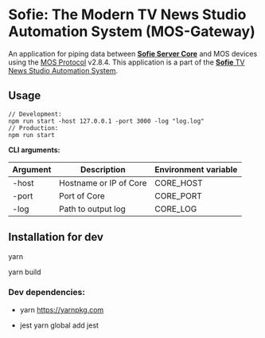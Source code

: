 
# Sofie: The Modern TV News Studio Automation System (MOS-Gateway)
An application for piping data between [**Sofie Server Core**](https://github.com/nrkno/tv-automation-server-core) and MOS devices using the [MOS Protocol](http://mosprotocol.com/) v2.8.4.
This application is a part of the [**Sofie** TV News Studio Automation System](https://github.com/nrkno/Sofie-TV-automation/).

## Usage
```
// Development:
npm run start -host 127.0.0.1 -port 3000 -log "log.log"
// Production:
npm run start
```

**CLI arguments:**

| Argument  | Description | Environment variable |
| ------------- | ------------- | --- |
| -host  | Hostname or IP of Core  | CORE_HOST  |
| -port  | Port of Core   |  CORE_PORT |
| -log  | Path to output log |  CORE_LOG |

## Installation for dev

yarn

yarn build

### Dev dependencies:

* yarn
	https://yarnpkg.com

* jest
	yarn global add jest
